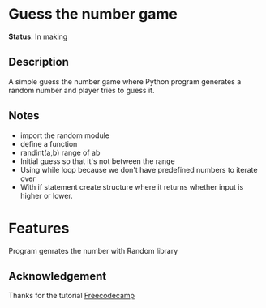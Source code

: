 # Guess the number game

**Status**: In making

## Description
A simple guess the number game where Python program generates a random number and player tries to guess it.

## Notes
- import the random module
- define a function
- randint(a,b) range of ab
- Initial guess so that it's not between the range
- Using while loop because we don't have predefined numbers to iterate over
- With if statement create structure where it returns whether input is higher or lower.

# Features
Program genrates the number with Random library

## Acknowledgement
Thanks for the tutorial [Freecodecamp](https://www.youtube.com/watch?v=8ext9G7xspg&t=443s)
